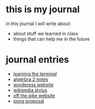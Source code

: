 # this is my journal 

in this journal I will write about:
- about stuff we learned in class 
- things that can help me in the future

# journal entries
-  [learning the terminal](entries/terminal.md)
-  [algerbra 2 notes](entries/math.md) 
-  [wordpress website](entries/wordpress.md)
-  [wikipedia stylus](entries/stylus.md)
-  [off the pike website](entries/off_the_pike.md)
-  [pong proposal](entries/pong.md)
